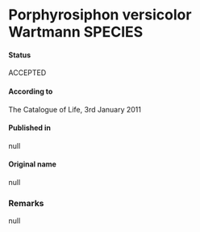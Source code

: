 # Porphyrosiphon versicolor Wartmann SPECIES

#### Status
ACCEPTED

#### According to
The Catalogue of Life, 3rd January 2011

#### Published in
null

#### Original name
null

### Remarks
null